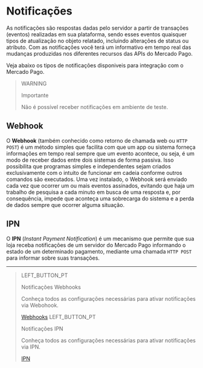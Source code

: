 # Notificações

As notificações são respostas dadas pelo servidor a partir de transações (eventos) realizadas em sua plataforma, sendo esses eventos quaisquer tipos de atualização no objeto relatado, incluindo alterações de status ou atributo. Com as notificações você terá um informativo em tempo real das mudanças produzidas nos diferentes recursos das APIs do Mercado Pago.
 
Veja abaixo os tipos de notificações disponiveis para integração com o Mercado Pago.

> WARNING
>
> Importante
>
> Não é possível receber notificações em ambiente de teste.

## Webhook

O **Webhook** (também conhecido como retorno de chamada web ou `HTTP POST`) é um método simples que facilita com que um app ou sistema forneça informações em tempo real sempre que um evento acontece, ou seja, é um modo de receber dados entre dois sistemas de forma passiva. Isso possibilita que programas simples e independentes sejam criados exclusivamente com o intuito de funcionar em cadeia conforme outros comandos são executados.
Uma vez instalado, o Webhook será enviado cada vez que ocorrer um ou mais eventos assinados, evitando que haja um trabalho de pesquisa a cada minuto em busca de uma resposta e, por consequência, impede que aconteça uma sobrecarga do sistema e a perda de dados sempre que ocorrer alguma situação.

## IPN

O **IPN** (_Instant Payment Notification_) é um mecanismo que permite que sua loja receba notificações de um servidor do Mercado Pago informando o estado de um determinado pagamento, mediante uma chamada `HTTP POST` para informar sobre suas transações.

---
> LEFT_BUTTON_PT
>
> Notificações Webhooks
>
> Conheça todos as configurações necessárias para ativar notificações via Webohook.
>
> [Webhooks](https://www.mercadopago[FAKER][URL][DOMAIN]/developers/pt/guides/notifications/webhooks)
> LEFT_BUTTON_PT
>
> Notificações IPN
>
> Conheça todos as configurações necessárias para ativar notificações via IPN.
>
> [IPN](https://www.mercadopago[FAKER][URL][DOMAIN]/developers/pt/guides/notifications/ipn)